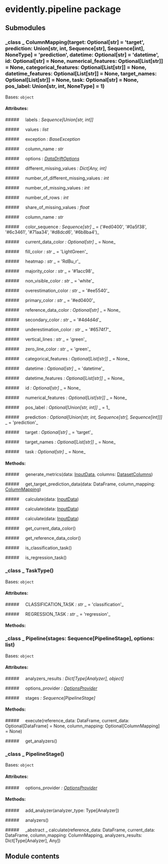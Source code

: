 # evidently.pipeline package

## Submodules


### _class _ ColumnMapping(target: Optional[str] = 'target', prediction: Union[str, int, Sequence[str], Sequence[int], NoneType] = 'prediction', datetime: Optional[str] = 'datetime', id: Optional[str] = None, numerical_features: Optional[List[str]] = None, categorical_features: Optional[List[str]] = None, datetime_features: Optional[List[str]] = None, target_names: Optional[List[str]] = None, task: Optional[str] = None, pos_label: Union[str, int, NoneType] = 1)
Bases: `object`


#### Attributes: 

#####&nbsp;&nbsp;&nbsp;&nbsp; labels _: Sequence[Union[str, int]]_ 

#####&nbsp;&nbsp;&nbsp;&nbsp; values _: list_ 

#####&nbsp;&nbsp;&nbsp;&nbsp; exception _: BaseException_ 

#####&nbsp;&nbsp;&nbsp;&nbsp; column_name _: str_ 

#####&nbsp;&nbsp;&nbsp;&nbsp; options _: [DataDriftOptions](evidently.options.md#evidently.options.data_drift.DataDriftOptions)_ 

#####&nbsp;&nbsp;&nbsp;&nbsp; different_missing_values _: Dict[Any, int]_ 

#####&nbsp;&nbsp;&nbsp;&nbsp; number_of_different_missing_values _: int_ 

#####&nbsp;&nbsp;&nbsp;&nbsp; number_of_missing_values _: int_ 

#####&nbsp;&nbsp;&nbsp;&nbsp; number_of_rows _: int_ 

#####&nbsp;&nbsp;&nbsp;&nbsp; share_of_missing_values _: float_ 

#####&nbsp;&nbsp;&nbsp;&nbsp; column_name _: str_ 

#####&nbsp;&nbsp;&nbsp;&nbsp; color_sequence _: Sequence[str]_ _ = ('#ed0400', '#0a5f38', '#6c3461', '#71aa34', '#d8dcd6', '#6b8ba4')_ 

#####&nbsp;&nbsp;&nbsp;&nbsp; current_data_color _: Optional[str]_ _ = None_ 

#####&nbsp;&nbsp;&nbsp;&nbsp; fill_color _: str_ _ = 'LightGreen'_ 

#####&nbsp;&nbsp;&nbsp;&nbsp; heatmap _: str_ _ = 'RdBu_r'_ 

#####&nbsp;&nbsp;&nbsp;&nbsp; majority_color _: str_ _ = '#1acc98'_ 

#####&nbsp;&nbsp;&nbsp;&nbsp; non_visible_color _: str_ _ = 'white'_ 

#####&nbsp;&nbsp;&nbsp;&nbsp; overestimation_color _: str_ _ = '#ee5540'_ 

#####&nbsp;&nbsp;&nbsp;&nbsp; primary_color _: str_ _ = '#ed0400'_ 

#####&nbsp;&nbsp;&nbsp;&nbsp; reference_data_color _: Optional[str]_ _ = None_ 

#####&nbsp;&nbsp;&nbsp;&nbsp; secondary_color _: str_ _ = '#4d4d4d'_ 

#####&nbsp;&nbsp;&nbsp;&nbsp; underestimation_color _: str_ _ = '#6574f7'_ 

#####&nbsp;&nbsp;&nbsp;&nbsp; vertical_lines _: str_ _ = 'green'_ 

#####&nbsp;&nbsp;&nbsp;&nbsp; zero_line_color _: str_ _ = 'green'_ 

#####&nbsp;&nbsp;&nbsp;&nbsp; categorical_features _: Optional[List[str]]_ _ = None_ 

#####&nbsp;&nbsp;&nbsp;&nbsp; datetime _: Optional[str]_ _ = 'datetime'_ 

#####&nbsp;&nbsp;&nbsp;&nbsp; datetime_features _: Optional[List[str]]_ _ = None_ 

#####&nbsp;&nbsp;&nbsp;&nbsp; id _: Optional[str]_ _ = None_ 

#####&nbsp;&nbsp;&nbsp;&nbsp; numerical_features _: Optional[List[str]]_ _ = None_ 

#####&nbsp;&nbsp;&nbsp;&nbsp; pos_label _: Optional[Union[str, int]]_ _ = 1_ 

#####&nbsp;&nbsp;&nbsp;&nbsp; prediction _: Optional[Union[str, int, Sequence[str], Sequence[int]]]_ _ = 'prediction'_ 

#####&nbsp;&nbsp;&nbsp;&nbsp; target _: Optional[str]_ _ = 'target'_ 

#####&nbsp;&nbsp;&nbsp;&nbsp; target_names _: Optional[List[str]]_ _ = None_ 

#####&nbsp;&nbsp;&nbsp;&nbsp; task _: Optional[str]_ _ = None_ 

#### Methods: 

#####&nbsp;&nbsp;&nbsp;&nbsp; generate_metrics(data: [InputData](evidently.metrics.md#evidently.metrics.base_metric.InputData), columns: [DatasetColumns](evidently.utils.md#evidently.utils.data_operations.DatasetColumns))

#####&nbsp;&nbsp;&nbsp;&nbsp; get_target_prediction_data(data: DataFrame, column_mapping: [ColumnMapping](evidently.pipeline.md#evidently.pipeline.column_mapping.ColumnMapping))

#####&nbsp;&nbsp;&nbsp;&nbsp; calculate(data: [InputData](evidently.metrics.md#evidently.metrics.base_metric.InputData))

#####&nbsp;&nbsp;&nbsp;&nbsp; calculate(data: [InputData](evidently.metrics.md#evidently.metrics.base_metric.InputData))

#####&nbsp;&nbsp;&nbsp;&nbsp; calculate(data: [InputData](evidently.metrics.md#evidently.metrics.base_metric.InputData))

#####&nbsp;&nbsp;&nbsp;&nbsp; get_current_data_color()

#####&nbsp;&nbsp;&nbsp;&nbsp; get_reference_data_color()

#####&nbsp;&nbsp;&nbsp;&nbsp; is_classification_task()

#####&nbsp;&nbsp;&nbsp;&nbsp; is_regression_task()

### _class _ TaskType()
Bases: `object`


#### Attributes: 

#####&nbsp;&nbsp;&nbsp;&nbsp; CLASSIFICATION_TASK _: str_ _ = 'classification'_ 

#####&nbsp;&nbsp;&nbsp;&nbsp; REGRESSION_TASK _: str_ _ = 'regression'_ 

#### Methods: 

### _class _ Pipeline(stages: Sequence[PipelineStage], options: list)
Bases: `object`


#### Attributes: 

#####&nbsp;&nbsp;&nbsp;&nbsp; analyzers_results _: Dict[Type[Analyzer], object]_ 

#####&nbsp;&nbsp;&nbsp;&nbsp; options_provider _: [OptionsProvider](evidently.options.md#evidently.options.OptionsProvider)_ 

#####&nbsp;&nbsp;&nbsp;&nbsp; stages _: Sequence[PipelineStage]_ 

#### Methods: 

#####&nbsp;&nbsp;&nbsp;&nbsp; execute(reference_data: DataFrame, current_data: Optional[DataFrame] = None, column_mapping: Optional[ColumnMapping] = None)

#####&nbsp;&nbsp;&nbsp;&nbsp; get_analyzers()

### _class _ PipelineStage()
Bases: `object`


#### Attributes: 

#####&nbsp;&nbsp;&nbsp;&nbsp; options_provider _: [OptionsProvider](evidently.options.md#evidently.options.OptionsProvider)_ 

#### Methods: 

#####&nbsp;&nbsp;&nbsp;&nbsp; add_analyzer(analyzer_type: Type[Analyzer])

#####&nbsp;&nbsp;&nbsp;&nbsp; analyzers()

#####&nbsp;&nbsp;&nbsp;&nbsp; _abstract _ calculate(reference_data: DataFrame, current_data: DataFrame, column_mapping: ColumnMapping, analyzers_results: Dict[Type[Analyzer], Any])
## Module contents
